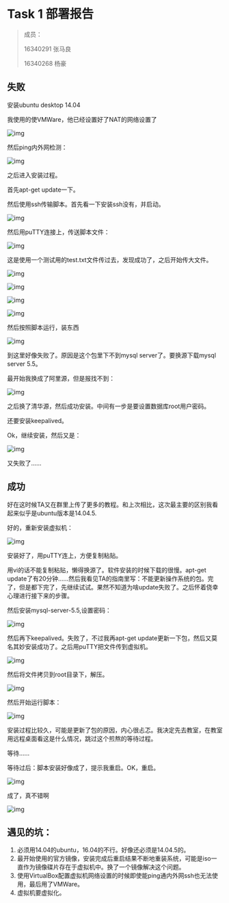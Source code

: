 # Task 1 部署报告

> 成员：
>
> 16340291 张马良 
>
> 16340268 杨豪



## 失败

安装ubuntu desktop 14.04

我使用的使VMWare，他已经设置好了NAT的网络设置了

![img](file:///C:/Users/ADMINI~1/AppData/Local/Temp/msohtmlclip1/01/clip_image002.jpg)

然后ping内外网检测：

![img](file:///C:/Users/ADMINI~1/AppData/Local/Temp/msohtmlclip1/01/clip_image004.jpg)

 

之后进入安装过程。

首先apt-get update一下。

然后使用ssh传输脚本。首先看一下安装ssh没有，并启动。

![img](file:///C:/Users/ADMINI~1/AppData/Local/Temp/msohtmlclip1/01/clip_image006.jpg)

然后用puTTY连接上，传送脚本文件：

![img](file:///C:/Users/ADMINI~1/AppData/Local/Temp/msohtmlclip1/01/clip_image008.jpg)

这是使用一个测试用的test.txt文件传过去，发现成功了，之后开始传大文件。

![img](file:///C:/Users/ADMINI~1/AppData/Local/Temp/msohtmlclip1/01/clip_image010.jpg)

![img](file:///C:/Users/ADMINI~1/AppData/Local/Temp/msohtmlclip1/01/clip_image012.jpg)

![img](file:///C:/Users/ADMINI~1/AppData/Local/Temp/msohtmlclip1/01/clip_image014.jpg)

![img](file:///C:/Users/ADMINI~1/AppData/Local/Temp/msohtmlclip1/01/clip_image016.jpg)

然后按照脚本运行，装东西

![img](file:///C:/Users/ADMINI~1/AppData/Local/Temp/msohtmlclip1/01/clip_image018.jpg)

到这里好像失败了。原因是这个包里下不到mysql server了。要换源下载mysql server 5.5。

最开始我换成了阿里源，但是报找不到：

![img](file:///C:/Users/ADMINI~1/AppData/Local/Temp/msohtmlclip1/01/clip_image020.jpg)

之后换了清华源，然后成功安装。中间有一步是要设置数据库root用户密码。

还要安装keepalived。

Ok，继续安装，然后又是：

![img](file:///C:/Users/ADMINI~1/AppData/Local/Temp/msohtmlclip1/01/clip_image021.png)

又失败了……



## 成功

好在这时候TA又在群里上传了更多的教程。和上次相比，这次最主要的区别我看起来似乎是ubuntu版本是14.04.5.

好的，重新安装虚拟机：

![img](file:///C:/Users/ADMINI~1/AppData/Local/Temp/msohtmlclip1/01/clip_image023.jpg)

安装好了，用puTTY连上，方便复制粘贴。

用vi的话不能复制粘贴，懒得换源了。软件安装的时候下载的很慢。apt-get update了有20分钟……然后我看见TA的指南里写：不能更新操作系统的包。完了，但是都下完了，先继续试试。果然不知道为啥update失败了。之后怀着侥幸心理进行接下来的步骤。

然后安装mysql-server-5.5,设置密码：

![img](file:///C:/Users/ADMINI~1/AppData/Local/Temp/msohtmlclip1/01/clip_image025.jpg)

然后再下keepalived。失败了，不过我再apt-get update更新一下包，然后又莫名其妙安装成功了。之后用puTTY把文件传到虚拟机。

![img](file:///C:/Users/ADMINI~1/AppData/Local/Temp/msohtmlclip1/01/clip_image027.jpg)

然后将文件拷贝到root目录下，解压。

![img](file:///C:/Users/ADMINI~1/AppData/Local/Temp/msohtmlclip1/01/clip_image029.jpg)

然后开始运行脚本：

![img](file:///C:/Users/ADMINI~1/AppData/Local/Temp/msohtmlclip1/01/clip_image031.jpg)

安装过程比较久，可能是更新了包的原因，内心很忐忑。我决定先去教室，在教室用远程桌面看这是什么情况，跳过这个煎熬的等待过程。

等待……

等待过后：脚本安装好像成了，提示我重启。OK，重启。

![img](file:///C:/Users/ADMINI~1/AppData/Local/Temp/msohtmlclip1/01/clip_image033.jpg)

成了，真不错啊

![img](file:///C:/Users/ADMINI~1/AppData/Local/Temp/msohtmlclip1/01/clip_image035.jpg)



## 遇见的坑：

1. 必须用14.04的ubuntu，16.04的不行。好像还必须是14.04.5的。
2. 最开始使用的官方镜像，安装完成后重启结果不断地重装系统，可能是iso一直作为镜像碟片存在于虚拟机中。换了一个镜像解决这个问题。
3. 使用VirtualBox配置虚拟机网络设置的时候即使能ping通内外网ssh也无法使用，最后用了VMWare。
4. 虚拟机要虚拟化。
